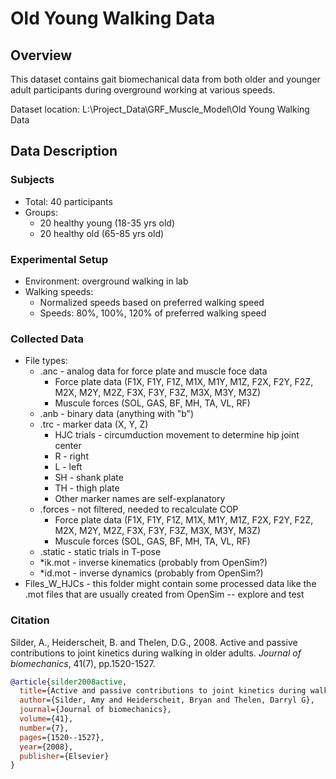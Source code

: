 # Old Young Walking Data

## Overview

This dataset contains gait biomechanical data from both older and younger adult participants during overground working at various speeds.

Dataset location: L:\Project_Data\GRF_Muscle_Model\Old Young Walking Data

## Data Description

### Subjects

* Total: 40 participants
* Groups:
  * 20 healthy young (18-35 yrs old)
  * 20 healthy old (65-85 yrs old)

### Experimental Setup

* Environment: overground walking in lab
* Walking speeds:
  * Normalized speeds based on preferred walking speed
  * Speeds: 80%, 100%, 120% of preferred walking speed

### Collected Data

* File types:
  * .anc - analog data for force plate and muscle foce data
    * Force plate data (F1X, F1Y, F1Z, M1X, M1Y, M1Z, F2X, F2Y, F2Z, M2X, M2Y, M2Z, F3X, F3Y, F3Z, M3X, M3Y, M3Z)
    * Muscule forces (SOL, GAS, BF, MH, TA, VL, RF)
  * .anb - binary data (anything with "b")
  * .trc - marker data (X, Y, Z)
    * HJC trials - circumduction movement to determine hip joint center
    * R - right
    * L - left
    * SH - shank plate
    * TH - thigh plate
    * Other marker names are self-explanatory
  * .forces - not filtered, needed to recalculate COP
    * Force plate data (F1X, F1Y, F1Z, M1X, M1Y, M1Z, F2X, F2Y, F2Z, M2X, M2Y, M2Z, F3X, F3Y, F3Z, M3X, M3Y, M3Z)
    * Muscule forces (SOL, GAS, BF, MH, TA, VL, RF)
  * .static - static trials in T-pose
  * *ik.mot - inverse kinematics (probably from OpenSim?)
  * *id.mot - inverse dynamics (probably from OpenSim?)
* Files_W_HJCs - this folder might contain some processed data like the .mot files that are usually created from OpenSim -- explore and test

### Citation

Silder, A., Heiderscheit, B. and Thelen, D.G., 2008. Active and passive contributions to joint kinetics during walking in older adults. *Journal of biomechanics*, 41(7), pp.1520-1527.

``` bibtex
@article{silder2008active,
  title={Active and passive contributions to joint kinetics during walking in older adults},
  author={Silder, Amy and Heiderscheit, Bryan and Thelen, Darryl G},
  journal={Journal of biomechanics},
  volume={41},
  number={7},
  pages={1520--1527},
  year={2008},
  publisher={Elsevier}
}
```
